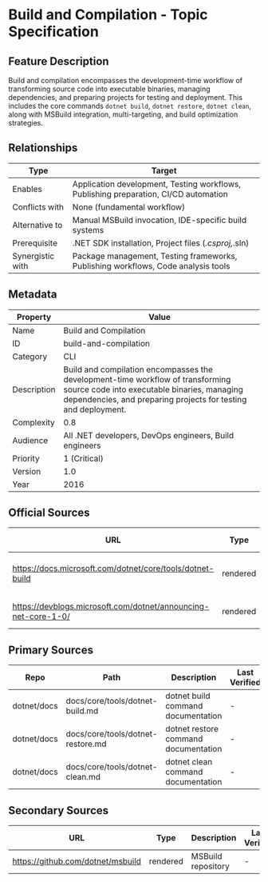 # Build and Compilation - Topic Specification

## Feature Description

Build and compilation encompasses the development-time workflow of transforming source code into executable binaries, managing dependencies, and preparing projects for testing and deployment. This includes the core commands `dotnet build`, `dotnet restore`, `dotnet clean`, along with MSBuild integration, multi-targeting, and build optimization strategies.

## Relationships

| Type | Target |
| --- | --- |
| Enables | Application development, Testing workflows, Publishing preparation, CI/CD automation |
| Conflicts with | None (fundamental workflow) |
| Alternative to | Manual MSBuild invocation, IDE-specific build systems |
| Prerequisite | .NET SDK installation, Project files (*.csproj,*.sln) |
| Synergistic with | Package management, Testing frameworks, Publishing workflows, Code analysis tools |

## Metadata

| Property | Value |
| --- | --- |
| Name | Build and Compilation |
| ID | build-and-compilation |
| Category | CLI |
| Description | Build and compilation encompasses the development-time workflow of transforming source code into executable binaries, managing dependencies, and preparing projects for testing and deployment. |
| Complexity | 0.8 |
| Audience | All .NET developers, DevOps engineers, Build engineers |
| Priority | 1 (Critical) |
| Version | 1.0 |
| Year | 2016 |

## Official Sources

| URL | Type | Description | Last Verified |
| --- | --- | --- | --- |
| https://docs.microsoft.com/dotnet/core/tools/dotnet-build | rendered | Main dotnet build command documentation | - |
| https://devblogs.microsoft.com/dotnet/announcing-net-core-1-0/ | rendered | Official .NET Core 1.0 announcement | - |

## Primary Sources

| Repo | Path | Description | Last Verified |
| --- | --- | --- | --- |
| dotnet/docs | docs/core/tools/dotnet-build.md | dotnet build command documentation | - |
| dotnet/docs | docs/core/tools/dotnet-restore.md | dotnet restore command documentation | - |
| dotnet/docs | docs/core/tools/dotnet-clean.md | dotnet clean command documentation | - |

## Secondary Sources

| URL | Type | Description | Last Verified |
| --- | --- | --- | --- |
| https://github.com/dotnet/msbuild | rendered | MSBuild repository | - |
